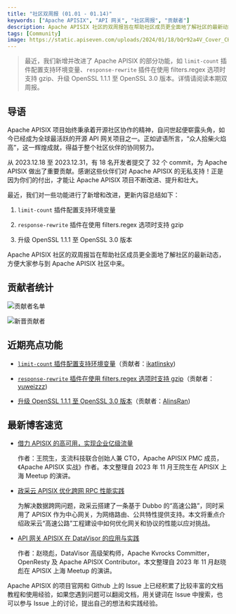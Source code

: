 ```yaml
---
title: "社区双周报 (01.01 - 01.14)"
keywords: ["Apache APISIX", "API 网关", "社区周报", "贡献者"]
description: Apache APISIX 社区的双周报旨在帮助社区成员更全面地了解社区的最新动态，方便大家参与到 Apache APISIX 社区中来。
tags: [Community]
image: https://static.apiseven.com/uploads/2024/01/18/bQr92a4V_Cover_CHN.png
---
```

> 最近，我们新增并改进了 Apache APISIX 的部分功能，如 `limit-count` 插件配置支持环境变量、`response-rewrite` 插件在使用 filters.regex 选项时支持 gzip、升级 OpenSSL 1.1.1 至 OpenSSL 3.0 版本。详情请阅读本期双周报。
<!--truncate-->
## 导语

Apache APISIX 项目始终秉承着开源社区协作的精神，自问世起便崭露头角，如今已经成为全球最活跃的开源 API 网关项目之一。正如谚语所言，“众人拾柴火焰高”，这一辉煌成就，得益于整个社区伙伴的协同努力。

从 2023.12.18 至 2023.12.31，有 18 名开发者提交了 32 个 commit，为 Apache APISIX 做出了重要贡献。感谢这些伙伴们对 Apache APISIX 的无私支持！正是因为你们的付出，才能让 Apache APISIX 项目不断改进、提升和壮大。

最近，我们对一些功能进行了新增和改进，更新内容总结如下：

1. `limit-count` 插件配置支持环境变量

2. `response-rewrite` 插件在使用 filters.regex 选项时支持 gzip

3. 升级 OpenSSL 1.1.1 至 OpenSSL 3.0 版本

Apache APISIX 社区的双周报旨在帮助社区成员更全面地了解社区的最新动态，方便大家参与到 Apache APISIX 社区中来。

## 贡献者统计

![贡献者名单](https://static.apiseven.com/uploads/2024/01/03/CPoS8MJV_Con.png)

![新晋贡献者](https://static.apiseven.com/uploads/2024/01/03/Cs8W4P1U_New.png)

## 近期亮点功能

- [`limit-count` 插件配置支持环境变量](https://github.com/apache/apisix/pull/10607)（贡献者：[ikatlinsky](https://github.com/ikatlinsky))

- [`response-rewrite` 插件在使用 filters.regex 选项时支持 gzip](https://github.com/apache/apisix/pull/10637)（贡献者：[yuweizzz](https://github.com/yuweizzz))

- [升级 OpenSSL 1.1.1 至 OpenSSL 3.0 版本](https://github.com/apache/apisix/pull/10724)（贡献者：[AlinsRan](https://github.com/AlinsRan))

## 最新博客速览

- [借力 APISIX 的高可用，实现企业亿级流量](https://apisix.apache.org/zh/blog/2023/12/15/high-availability-of-apisix-and-api7/)

  作者：王院生，支流科技联合创始人兼 CTO，Apache APISIX PMC 成员，《Apache APISIX 实战》作者。本文整理自 2023 年 11 月王院生在 APISIX 上海 Meetup 的演讲。

- [政采云 APISIX 优化跨网 RPC 性能实践](https://apisix.apache.org/zh/blog/2023/12/08/zhengcaiyun-uses-apisix/)

  为解决数据跨网问题，政采云搭建了一条基于 Dubbo 的“高速公路”，同时采用了 APISIX 作为中心网关，为网络路由、公共特性提供支持。本文将重点介绍政采云“高速公路”工程建设中如何优化网关和协议的性能以应对挑战。

- [API 网关 APISIX 在 DataVisor 的应用与实践](https://apisix.apache.org/zh/blog/2023/12/01/datavisor-uses-apisix/)

  作者：赵晓彪，DataVisor 高级架构师，Apache Kvrocks Committer，OpenResty 及 Apache APISIX Contributor。本文整理自 2023 年 11 月赵晓彪在 APISIX 上海 Meetup 的演讲。

Apache APISIX 的项目官网和 Github 上的 Issue 上已经积累了比较丰富的文档教程和使用经验，如果您遇到问题可以翻阅文档，用关键词在 Issue 中搜索，也可以参与 Issue 上的讨论，提出自己的想法和实践经验。
